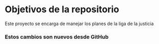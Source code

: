 # Objetivos de la repositorio

Este proyecto se encarga de manejar los planes de la liga de la justicia

### Estos cambios son nuevos desde GitHub

